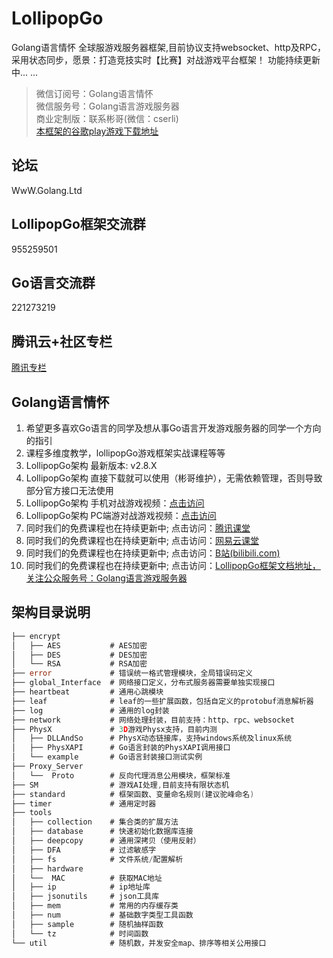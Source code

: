 # LollipopGo 
Golang语言情怀  全球服游戏服务器框架,目前协议支持websocket、http及RPC，采用状态同步，愿景：打造竞技实时【比赛】对战游戏平台框架！ 功能持续更新中... ...
>微信订阅号：Golang语言情怀<Br/>
>微信服务号：Golang语言游戏服务器<Br/>
>商业定制版：联系彬哥(微信：cserli)<Br/>
>[本框架的谷歌play游戏下载地址](https://play.google.com/store/apps/details?id=com.byteedu.crazydice)


论坛
--------------
WwW.Golang.Ltd

LollipopGo框架交流群
-----------
955259501

Go语言交流群
----------
221273219


腾讯云+社区专栏
-----------
[腾讯专栏](https://cloud.tencent.com/developer/column/2170)


Golang语言情怀
-----------

<ol>
<li>希望更多喜欢Go语言的同学及想从事Go语言开发游戏服务器的同学一个方向的指引</li>
<li>课程多维度教学，lollipopGo游戏框架实战课程等等</li>
<li>LollipopGo架构 最新版本: v2.8.X </li>
<li>LollipopGo架构 直接下载就可以使用（彬哥维护），无需依赖管理，否则导致部分官方接口无法使用 </li>
<li>LollipopGo架构 手机对战游戏视频：<a href="https://www.bilibili.com/video/av52239498" target="_blank">点击访问</a></li>
<li>LollipopGo架构 PC端游对战游戏视频：<a href="https://www.bilibili.com/video/av54726431" target="_blank">点击访问</a></li>
<li>同时我们的免费课程也在持续更新中; 点击访问：<a href="http://gopher.ke.qq.com" target="_blank">腾讯课堂</a></li>
<li>同时我们的免费课程也在持续更新中; 点击访问：<a href="https://study.163.com/provider/400000000538037/index.htm?share=2&shareId=400000000538037" target="_blank">网易云课堂</a></li>
<li>同时我们的免费课程也在持续更新中; 点击访问：<a href="http://space.bilibili.com/389368547?" target="_blank">B站(bilibili.com)</a></li>
<li>同时我们的免费课程也在持续更新中; 点击访问：<a href="http://www.gameais.com" target="_blank">LollipopGo框架文档地址，关注公众服务号：Golang语言游戏服务器</a></li>
</ol>





架构目录说明
-----------
```go
├── encrypt
│   ├── AES           # AES加密           
│   ├── DES           # DES加密
│   └── RSA           # RSA加密
├── error             # 错误统一格式管理模块，全局错误码定义
├── global_Interface  # 网络接口定义，分布式服务器需要单独实现接口
├── heartbeat         # 通用心跳模块
├── leaf              # leaf的一些扩展函数，包括自定义的protobuf消息解析器
├── log               # 通用的log封装
├── network           # 网络处理封装，目前支持：http、rpc、websocket
├── PhysX             # 3D游戏Physx支持，目前内测
│   ├── DLLAndSo      # PhysX动态链接库，支持windows系统及linux系统
│   ├── PhysXAPI      # Go语言封装的PhysXAPI调用接口
│   └── example       # Go语言封装接口测试实例
├── Proxy_Server      
│   └──  Proto        # 反向代理消息公用模块，框架标准
├── SM                # 游戏AI处理,目前支持有限状态机
├── standard          # 框架函数、变量命名规则(建议驼峰命名)
├── timer             # 通用定时器
├── tools
│   ├── collection    # 集合类的扩展方法
│   ├── database      # 快速初始化数据库连接
│   ├── deepcopy      # 通用深拷贝（使用反射）
│   ├── DFA           # 过滤敏感字
│   ├── fs            # 文件系统/配置解析
│   ├── hardware      
│   └──  MAC          # 获取MAC地址
│   ├── ip            # ip地址库
│   ├── jsonutils     # json工具库
│   ├── mem           # 常用的内存缓存类
│   ├── num           # 基础数字类型工具函数
│   ├── sample        # 随机抽样函数
│   └── tz            # 时间函数
└── util              # 随机数，并发安全map、排序等相关公用接口
```
 <div class="footer">

 </div>

